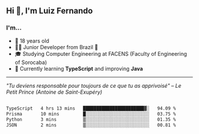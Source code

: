 <h2>Hi 👋, I'm Luiz Fernando</h2>

### I'm...
* 🤟 18 years old
* 👨‍💻 Junior Developer from Brazil 💚
* 🎓 Studying Computer Engineering at FACENS (Faculty of Engineering of Sorocaba)
* 🔭 Currently learning **TypeScript** and improving **Java**

---

_"Tu deviens responsable pour toujours de ce que tu as apprivoisé" – Le Petit Prince (Antoine de Saint-Exupéry)_

##

<!--START_SECTION:waka-->

```txt
TypeScript   4 hrs 13 mins   ███████████████████████▓░   94.09 %
Prisma       10 mins         █░░░░░░░░░░░░░░░░░░░░░░░░   03.75 %
Python       3 mins          ▒░░░░░░░░░░░░░░░░░░░░░░░░   01.35 %
JSON         2 mins          ▒░░░░░░░░░░░░░░░░░░░░░░░░   00.81 %
```

<!--END_SECTION:waka-->
